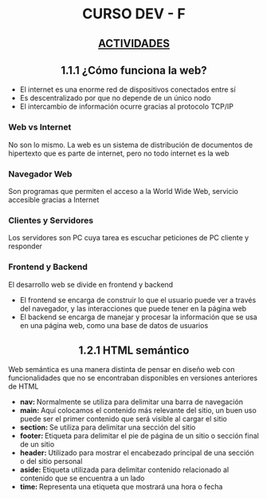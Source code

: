 <h1 align="center"><strong>CURSO DEV - F</strong></h1>

<h2 align="center"><a href="ACTIVIDADES.md">ACTIVIDADES</a></h2>

<h2 align="center"><strong>1.1.1 ¿Cómo funciona la web?</strong></h2>
    <ul>
        <li>El internet es una enorme red de dispositivos conectados entre sí</li>
        <li>Es descentralizado por que no depende de un único nodo</li>
        <li>El intercambio de información ocurre gracias al protocolo TCP/IP</li>
    </ul>

<h3><strong>Web vs Internet</strong></h3>
    <p>No son lo mismo. La web es un sistema de distribución de documentos de hipertexto que es parte de internet, pero no todo internet es la web</p>

<h3><strong>Navegador Web</strong></h3>
    <p>Son programas que permiten el acceso a la World Wide Web, servicio accesible gracias a Internet</p>

<h3><strong>Clientes y Servidores</strong></h3>
    <p>Los servidores son PC cuya tarea es escuchar peticiones de PC cliente y responder</p>

<h3><strong>Frontend y Backend</strong></h3>
    <p>El desarrollo web se divide en frontend y backend</p>
    <ul>
        <li>El frontend se encarga de construir lo que el usuario puede ver a través del navegador, y las interacciones que puede tener en la página web</li>
        <li>El backend se encarga de manejar y procesar la información que se usa en una página web, como una base de datos de usuarios</li>
    </ul>

<h2 align="center"><strong>1.2.1 HTML semántico</strong></h2>
<p>Web semántica es una manera distinta de pensar en diseño web con funcionalidades que no se encontraban disponibles en versiones anteriores de HTML</p>
    <ul>
        <li><b>nav: </b>Normalmente se utiliza para delimitar una barra de navegación</li>
        <li><b>main: </b>Aquí colocamos el contenido más relevante del sitio, un buen uso puede ser el primer contenido que será visible al cargar el sitio</li>
        <li><b>section: </b>Se utiliza para delimitar una sección del sitio</li>
        <li><b>footer: </b>Etiqueta para delimitar el pie de página de un sitio o sección final de un sitio</li>
        <li><b>header: </b>Utilizado para mostrar el encabezado principal de una sección o del sitio personal</li>
        <li><b>aside: </b>Etiqueta utilizada para delimitar contenido relacionado al contenido que se encuentra a un lado</li>
        <li><b>time: </b>Representa una etiqueta que mostrará una hora o fecha</li>
</ul>
